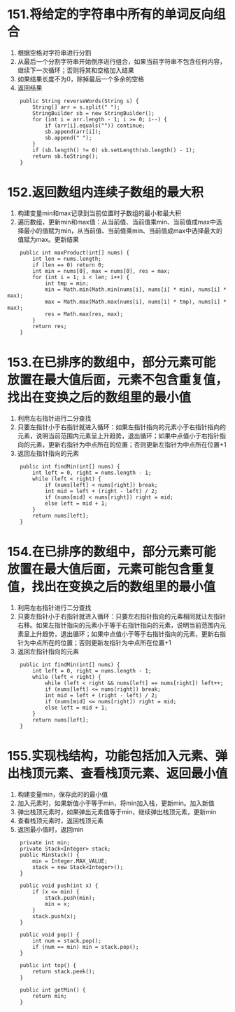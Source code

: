 
# 151.将给定的字符串中所有的单词反向组合
1. 根据空格对字符串进行分割
2. 从最后一个分割字符串开始倒序进行组合，如果当前字符串不包含任何内容，继续下一次循环；否则将其和空格加入结果
3. 如果结果长度不为0，除掉最后一个多余的空格
4. 返回结果
```
    public String reverseWords(String s) {
        String[] arr = s.split(" ");
        StringBuilder sb = new StringBuilder();
        for (int i = arr.length - 1; i >= 0; i--) {
            if (arr[i].equals("")) continue;
            sb.append(arr[i]);
            sb.append(" ");
        }
        if (sb.length() != 0) sb.setLength(sb.length() - 1);
        return sb.toString();
    }
```

# 152.返回数组内连续子数组的最大积
1. 构建变量min和max记录到当前位置时子数组的最小和最大积
2. 遍历数组，更新min和max值：从当前值、当前值乘min、当前值成max中选择最小的值赋为min，从当前值、当前值乘min、当前值成max中选择最大的值赋为max。更新结果
```
    public int maxProduct(int[] nums) {
        int len = nums.length;
        if (len == 0) return 0;
        int min = nums[0], max = nums[0], res = max;
        for (int i = 1; i < len; i++) {
            int tmp = min;
            min = Math.min(Math.min(nums[i], nums[i] * min), nums[i] * max);
            max = Math.max(Math.max(nums[i], nums[i] * tmp), nums[i] * max);
            res = Math.max(res, max);
        }
        return res;
    }
```

# 153.在已排序的数组中，部分元素可能放置在最大值后面，元素不包含重复值，找出在变换之后的数组里的最小值
1. 利用左右指针进行二分查找
2. 只要左指针小于右指针就进入循环：如果左指针指向的元素小于右指针指向的元素，说明当前范围内元素呈上升趋势，退出循环；如果中点值小于右指针指向的元素，更新右指针为中点所在的位置；否则更新左指针为中点所在位置+1
3. 返回左指针指向的元素
```
    public int findMin(int[] nums) {
        int left = 0, right = nums.length - 1;
        while (left < right) {
            if (nums[left] < nums[right]) break;
            int mid = left + (right - left) / 2;
            if (nums[mid] < nums[right]) right = mid;
            else left = mid + 1;
        }
        return nums[left];
    }
```

# 154.在已排序的数组中，部分元素可能放置在最大值后面，元素可能包含重复值，找出在变换之后的数组里的最小值
1. 利用左右指针进行二分查找
2. 只要左指针小于右指针就进入循环：只要左右指针指向的元素相同就让左指针右移。如果左指针指向的元素小于等于右指针指向的元素，说明当前范围内元素呈上升趋势，退出循环；如果中点值小于等于右指针指向的元素，更新右指针为中点所在的位置；否则更新左指针为中点所在位置+1
3. 返回左指针指向的元素
```
    public int findMin(int[] nums) {
        int left = 0, right = nums.length - 1;
        while (left < right) {
            while (left < right && nums[left] == nums[right]) left++;
            if (nums[left] <= nums[right]) break;
            int mid = left + (right - left) / 2;
            if (nums[mid] <= nums[right]) right = mid;
            else left = mid + 1;
        }
        return nums[left];
    }
```

# 155.实现栈结构，功能包括加入元素、弹出栈顶元素、查看栈顶元素、返回最小值
1. 构建变量min，保存此时的最小值
2. 加入元素时，如果新值小于等于min，将min加入栈，更新min。加入新值
3. 弹出栈顶元素时，如果弹出元素值等于min，继续弹出栈顶元素，更新min
4. 查看栈顶元素时，返回栈顶元素
5. 返回最小值时，返回min
```
    private int min;
    private Stack<Integer> stack;
    public MinStack() {
        min = Integer.MAX_VALUE;
        stack = new Stack<Integer>();
    }
    
    public void push(int x) {
        if (x <= min) {
            stack.push(min);
            min = x;
        }
        stack.push(x);
    }
    
    public void pop() {
        int num = stack.pop();
        if (num == min) min = stack.pop();
    }
    
    public int top() {
        return stack.peek();
    }
    
    public int getMin() {
        return min;
    }
```
